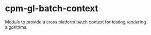cpm-gl-batch-context
====================

Module to provide a cross platform batch context for testing rendering algorithms.
